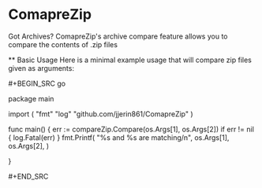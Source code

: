# ComapreZip
Got Archives? ComapreZip's archive compare feature allows you to compare the contents of .zip files

** Basic Usage
Here is a minimal example usage that will compare zip files given as arguments:

#+BEGIN_SRC go

package main

import (
    "fmt"
    "log"
    "github.com/jjerin861/ComapreZip"
)

func main() {
	err := compareZip.Compare(os.Args[1], os.Args[2])
	if err != nil {
		log.Fatal(err)
	}
	fmt.Printf(
		"%s and %s are matching/n",
		os.Args[1],
		os.Args[2],
	)

}

#+END_SRC